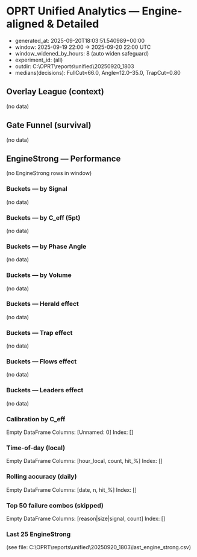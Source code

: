 # OPRT Unified Analytics — Engine-aligned & Detailed
- generated_at: 2025-09-20T18:03:51.540989+00:00
- window: 2025-09-19 22:00 → 2025-09-20 22:00 UTC
- window_widened_by_hours: 8 (auto widen safeguard)
- experiment_id: (all)
- outdir: C:\OPRT\reports\unified\20250920_1803
- medians(decisions): FullCut≈66.0, Angle≈12.0–35.0, TrapCut=0.80

## Overlay League (context)
(no data)

## Gate Funnel (survival)
(no data)

## EngineStrong — Performance
(no EngineStrong rows in window)

### Buckets — by Signal
(no data)

### Buckets — by C_eff (5pt)
(no data)

### Buckets — by Phase Angle
(no data)

### Buckets — by Volume
(no data)

### Buckets — Herald effect
(no data)

### Buckets — Trap effect
(no data)

### Buckets — Flows effect
(no data)

### Buckets — Leaders effect
(no data)

### Calibration by C_eff
Empty DataFrame
Columns: [Unnamed: 0]
Index: []

### Time-of-day (local)
Empty DataFrame
Columns: [hour_local, count, hit_%]
Index: []

### Rolling accuracy (daily)
Empty DataFrame
Columns: [date, n, hit_%]
Index: []

### Top 50 failure combos (skipped)
Empty DataFrame
Columns: [reason|size|signal, count]
Index: []

### Last 25 EngineStrong
(see file: C:\OPRT\reports\unified\20250920_1803\last_engine_strong.csv)